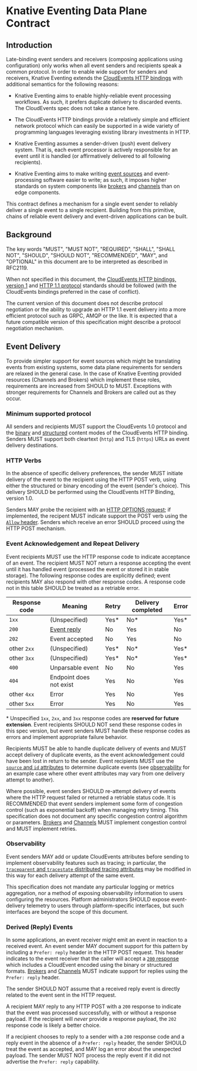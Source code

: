 # Knative Eventing Data Plane Contract

## Introduction

Late-binding event senders and receivers (composing applications using
configuration) only works when all event senders and recipients speak a common
protocol. In order to enable wide support for senders and receivers, Knative
Eventing extends the
[CloudEvents HTTP bindings](https://github.com/cloudevents/spec/blob/v1.0.1/http-protocol-binding.md)
with additional semantics for the following reasons:

- Knative Eventing aims to enable highly-reliable event processing workflows. As
  such, it prefers duplicate delivery to discarded events. The CloudEvents spec
  does not take a stance here.

- The CloudEvents HTTP bindings provide a relatively simple and efficient
  network protocol which can easily be supported in a wide variety of
  programming languages leveraging existing library investments in HTTP.

- Knative Eventing assumes a sender-driven (push) event delivery system. That
  is, each event processor is actively responsible for an event until it is
  handled (or affirmatively delivered to all following recipients).
- Knative Eventing aims to make writing
  [event sources](./overview.md#event-source) and event-processing software
  easier to write; as such, it imposes higher standards on system components
  like [brokers](./overview.md#broker) and [channels](./overview.md#channel)
  than on edge components.

This contract defines a mechanism for a single event sender to reliably deliver
a single event to a single recipient. Building from this primitive, chains of
reliable event delivery and event-driven applications can be built.

## Background

The key words "MUST", "MUST NOT", "REQUIRED", "SHALL", "SHALL NOT", "SHOULD",
"SHOULD NOT", "RECOMMENDED", "MAY", and "OPTIONAL" in this document are to be
interpreted as described in RFC2119.

When not specified in this document, the [CloudEvents HTTP bindings, version
1](https://github.com/cloudevents/spec/blob/v1.0.1/http-protocol-binding.md) and
[HTTP 1.1 protocol](https://tools.ietf.org/html/rfc7230) standards should be
followed (with the CloudEvents bindings preferred in the case of conflict).

The current version of this document does not describe protocol negotiation or
the ability to upgrade an HTTP 1.1 event delivery into a more efficient protocol
such as GRPC, AMQP or the like. It is expected that a future compatible version
of this specification might describe a protocol negotiation mechanism.

## Event Delivery

To provide simpler support for event sources which might be translating events
from existing systems, some data plane requirements for senders are relaxed in
the general case. In the case of Knative Eventing provided resources (Channels
and Brokers) which implement these roles, requirements are increased from SHOULD
to MUST. Exceptions with stronger requirements for Channels and Brokers are
called out as they occur.

### Minimum supported protocol

All senders and recipients MUST support the CloudEvents 1.0 protocol and the
[binary](https://github.com/cloudevents/spec/blob/v1.0.1/http-protocol-binding.md#31-binary-content-mode)
and
[structured](https://github.com/cloudevents/spec/blob/v1.0.1/http-protocol-binding.md#32-structured-content-mode)
content modes of the CloudEvents HTTP binding. Senders MUST support both
cleartext (`http`) and TLS (`https`) URLs as event delivery destinations.

### HTTP Verbs

In the absence of specific delivery preferences, the sender MUST initiate
delivery of the event to the recipient using the HTTP POST verb, using either
the structured or binary encoding of the event (sender's choice). This delivery
SHOULD be performed using the CloudEvents HTTP Binding, version 1.0.

Senders MAY probe the recipient with an [HTTP OPTIONS
request](https://tools.ietf.org/html/rfc7231#section-4.3.7); if implemented, the
recipent MUST indicate support the POST verb using the [`Allow`
header](https://tools.ietf.org/html/rfc7231#section-7.4.1). Senders which
receive an error SHOULD proceed using the HTTP POST mechanism.

### Event Acknowledgement and Repeat Delivery

Event recipients MUST use the HTTP response code to indicate acceptance of an
event. The recipient MUST NOT return a response accepting the event until it has
handled event (processed the event or stored it in stable storage). The
following response codes are explicitly defined; event recipients MAY also
respond with other response codes. A response code not in this table SHOULD be
treated as a retriable error.

| Response code | Meaning                     | Retry | Delivery completed | Error |
| ------------- | --------------------------- | ----- | ------------------ | ----- |
| `1xx`         | (Unspecified)               | Yes\* | No\*               | Yes\* |
| `200`         | [Event reply](#event-reply) | No    | Yes                | No    |
| `202`         | Event accepted              | No    | Yes                | No    |
| other `2xx`   | (Unspecified)               | Yes\* | No\*               | Yes\* |
| other `3xx`   | (Unspecified)               | Yes\* | No\*               | Yes\* |
| `400`         | Unparsable event            | No    | No                 | Yes   |
| `404`         | Endpoint does not exist     | Yes   | No                 | Yes   |
| other `4xx`   | Error                       | Yes   | No                 | Yes   |
| other `5xx`   | Error                       | Yes   | No                 | Yes   |

\* Unspecified `1xx`, `2xx`, and `3xx` response codes are **reserved for future
extension**. Event recipients SHOULD NOT send these response codes in this spec
version, but event senders MUST handle these response codes as errors and
implement appropriate failure behavior.

<!-- TODO: Should 3xx redirects and 401 (Unauthorized) or 403 (Forbidden) errors
be retried? What about `405` (Method Not Allowed), 413 (Payload Too Large), 414
(URI Too Long), 426 (Upgrade Required), 431 (Header Fields Too Large), 451
(Unavailable for Legal Reasons)? -->

Recipients MUST be able to handle duplicate delivery of events and MUST accept
delivery of duplicate events, as the event acknowledgement could have been lost
in return to the sender. Event recipients MUST use the
[`source` and `id` attributes](https://github.com/cloudevents/spec/blob/v1.0.1/spec.md#required-attributes)
to determine duplicate events (see [observability](#observability) for an example
case where other event attributes may vary from one delivery attempt to
another).

Where possible, event senders SHOULD re-attempt delivery of events where the
HTTP request failed or returned a retriable status code. It is RECOMMENDED that
event senders implement some form of congestion control (such as exponential
backoff) when managing retry timing. This specification does not document any
specific congestion control algorithm or parameters.
[Brokers](./overview.md#broker) and [Channels](./overview.md#channel) MUST
implement congestion control and MUST implement retries.

### Observability

Event senders MAY add or update CloudEvents attributes before sending to
implement observability features such as tracing; in particular, the
[`traceparent` and `tracestate` distributed tracing attributes](https://github.com/cloudevents/spec/blob/v1.0/extensions/distributed-tracing.md)
may be modified in this way for each delivery attempt of the same event.

This specification does not mandate any particular logging or metrics
aggregation, nor a method of exposing observability information to users
configuring the resources. Platform administrators SHOULD expose event-delivery
telemetry to users through platform-specific interfaces, but such interfaces are
beyond the scope of this document.

<!-- TODO: should we mention RECOMMENDED spans or RECOMMENDED metrics like in
https://github.com/knative/specs/blob/main/specs/eventing/channel.md#observability?
-->

### Derived (Reply) Events

In some applications, an event receiver might emit an event in reaction to a
received event. An event sender MAY document support for this pattern by
including a `Prefer: reply` header in the HTTP POST request. This header
indicates to the event receiver that the caller will accept a
[`200` response](#event-acknowledgement-and-repeat-delivery) which includes a
CloudEvent encoded using the binary or structured formats.
[Brokers](./overview.md#broker) and [Channels](./overview.md#channel) MUST
indicate support for replies using the `Prefer: reply` header.

The sender SHOULD NOT assume that a received reply event is directly related to
the event sent in the HTTP request.

A recipient MAY reply to any HTTP POST with a `200` response to indicate that
the event was processed successfully, with or without a response payload. If the
recipient will _never_ provide a response payload, the `202` response code is
likely a better choice.

If a recipient chooses to reply to a sender with a `200` response code and a
reply event in the absence of a `Prefer: reply` header, the sender SHOULD treat
the event as accepted, and MAY log an error about the unexpected payload. The
sender MUST NOT process the reply event if it did not advertise the
`Prefer: reply` capability.
